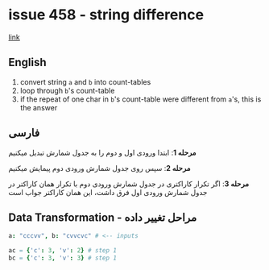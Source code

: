 # issue 458 - string difference
[link](https://ericnormand.me/issues/purelyfunctional-tv-newsletter-458-three-doorways-of-domain-modeling)

## English

1. convert string `a` and `b` into count-tables
2. loop through `b`'s count-table
3. if the repeat of one char in `b`'s count-table were different from `a`'s, this is the answer

## فارسی

**مرحله 1**:
ابتدا ورودی اول و دوم را به جدول شمارش تبدیل میکنیم

**مرحله 2**:
سپس روی جدول شمارش ورودی دوم پیمایش میکنیم

**مرحله 3**:
اگر تکرار کاراکتری در جدول شمارش ورودی دوم با تکرار همان کاراکتر در جدول شمارش ورودی اول فرق داشت، 
این همان کاراکتر جواب است


## Data Transformation - مراحل تغییر داده
```nim
a: "cccvv", b: "cvvcvc" # <-- inputs

ac = {'c': 3, 'v': 2} # step 1
bc = {'c': 3, 'v': 3} # step 1
```